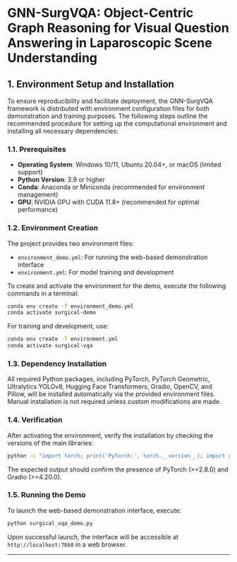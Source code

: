 # GNN-SurgVQA: Object-Centric Graph Reasoning for Visual Question Answering in Laparoscopic Scene Understanding

## 1. Environment Setup and Installation 
To ensure reproducibility and facilitate deployment, the GNN-SurgVQA framework is distributed with environment configuration files for both demonstration and training purposes. The following steps outline the recommended procedure for setting up the computational environment and installing all necessary dependencies:

### 1.1. Prerequisites

- **Operating System**: Windows 10/11, Ubuntu 20.04+, or macOS (limited support)
- **Python Version**: 3.9 or higher
- **Conda**: Anaconda or Miniconda (recommended for environment management)
- **GPU**: NVIDIA GPU with CUDA 11.8+ (recommended for optimal performance)

### 1.2. Environment Creation

The project provides two environment files:

- `environment_demo.yml`: For running the web-based demonstration interface
- `environment.yml`: For model training and development

To create and activate the environment for the demo, execute the following commands in a terminal:

```bash
conda env create -f environment_demo.yml
conda activate surgical-demo
```

For training and development, use:

```bash
conda env create -f environment.yml
conda activate surgical-vqa
```

### 1.3. Dependency Installation

All required Python packages, including PyTorch, PyTorch Geometric, Ultralytics YOLOv8, Hugging Face Transformers, Gradio, OpenCV, and Pillow, will be installed automatically via the provided environment files. Manual installation is not required unless custom modifications are made.

### 1.4. Verification

After activating the environment, verify the installation by checking the versions of the main libraries:

```bash
python -c "import torch; print('PyTorch:', torch.__version__); import gradio; print('Gradio:', gradio.__version__)"
```

The expected output should confirm the presence of PyTorch (>=2.8.0) and Gradio (>=4.20.0).

### 1.5. Running the Demo

To launch the web-based demonstration interface, execute:

```bash
python surgical_vqa_demo.py
```

Upon successful launch, the interface will be accessible at `http://localhost:7860` in a web browser.

---